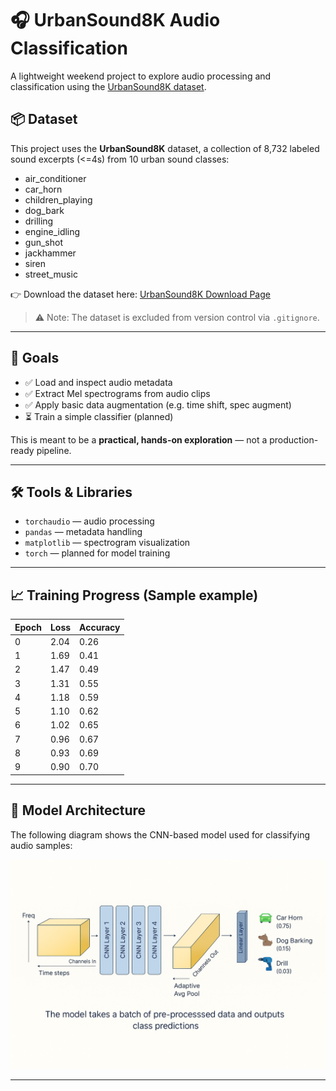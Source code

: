 # 🎧 UrbanSound8K Audio Classification

A lightweight weekend project to explore audio processing and classification using the [UrbanSound8K dataset](https://urbansounddataset.weebly.com/urbansound8k.html).

## 📦 Dataset

This project uses the **UrbanSound8K** dataset, a collection of 8,732 labeled sound excerpts (<=4s) from 10 urban sound classes:

- air_conditioner
- car_horn
- children_playing
- dog_bark
- drilling
- engine_idling
- gun_shot
- jackhammer
- siren
- street_music

👉 Download the dataset here: [UrbanSound8K Download Page](https://urbansounddataset.weebly.com/urbansound8k.html)

> ⚠️ Note: The dataset is excluded from version control via `.gitignore`.

---

## 🧪 Goals

- ✅ Load and inspect audio metadata
- ✅ Extract Mel spectrograms from audio clips
- ✅ Apply basic data augmentation (e.g. time shift, spec augment)
- ⏳ Train a simple classifier (planned)

This is meant to be a **practical, hands-on exploration** — not a production-ready pipeline.

---

## 🛠️ Tools & Libraries

- `torchaudio` — audio processing
- `pandas` — metadata handling
- `matplotlib` — spectrogram visualization
- `torch` — planned for model training

---

## 📈 Training Progress (Sample example)

| Epoch | Loss | Accuracy |
|-------|------|----------|
| 0     | 2.04 | 0.26     |
| 1     | 1.69 | 0.41     |
| 2     | 1.47 | 0.49     |
| 3     | 1.31 | 0.55     |
| 4     | 1.18 | 0.59     |
| 5     | 1.10 | 0.62     |
| 6     | 1.02 | 0.65     |
| 7     | 0.96 | 0.67     |
| 8     | 0.93 | 0.69     |
| 9     | 0.90 | 0.70     |


---

## 🧠 Model Architecture

The following diagram shows the CNN-based model used for classifying audio samples:

![Model Architecture](./image_model.png)

---


